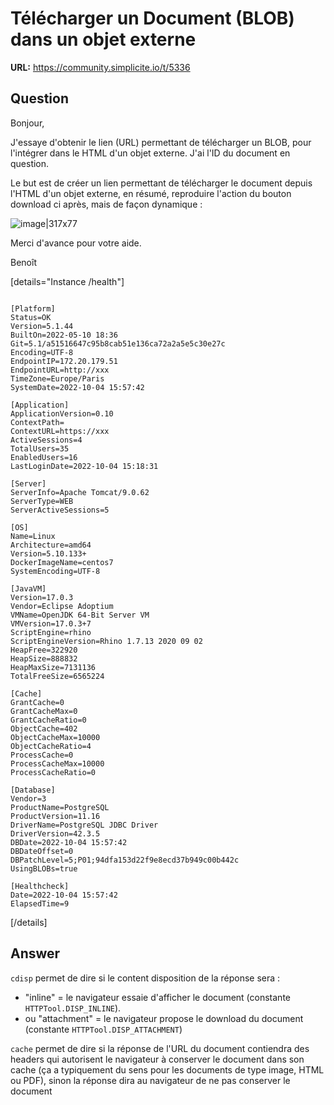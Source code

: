 # Télécharger un Document (BLOB) dans un objet externe

**URL:** https://community.simplicite.io/t/5336

## Question
Bonjour,

J'essaye d'obtenir le lien (URL) permettant de télécharger un BLOB, pour l'intégrer dans le HTML d'un objet externe. J'ai l'ID du document en question.

Le but est de créer un lien permettant de télécharger le document depuis l'HTML d'un objet externe, en résumé, reproduire l'action du bouton download ci après, mais de façon dynamique :

![image|317x77](upload://24hu9B0tWPASBhns5WKvoqo4jr4.png)

Merci d'avance pour votre aide.

Benoît

[details="Instance /health"]
```text

[Platform]
Status=OK
Version=5.1.44
BuiltOn=2022-05-10 18:36
Git=5.1/a51516647c95b8cab51e136ca72a2a5e5c30e27c
Encoding=UTF-8
EndpointIP=172.20.179.51
EndpointURL=http://xxx
TimeZone=Europe/Paris
SystemDate=2022-10-04 15:57:42

[Application]
ApplicationVersion=0.10
ContextPath=
ContextURL=https://xxx
ActiveSessions=4
TotalUsers=35
EnabledUsers=16
LastLoginDate=2022-10-04 15:18:31

[Server]
ServerInfo=Apache Tomcat/9.0.62
ServerType=WEB
ServerActiveSessions=5

[OS]
Name=Linux
Architecture=amd64
Version=5.10.133+
DockerImageName=centos7
SystemEncoding=UTF-8

[JavaVM]
Version=17.0.3
Vendor=Eclipse Adoptium
VMName=OpenJDK 64-Bit Server VM
VMVersion=17.0.3+7
ScriptEngine=rhino
ScriptEngineVersion=Rhino 1.7.13 2020 09 02
HeapFree=322920
HeapSize=888832
HeapMaxSize=7131136
TotalFreeSize=6565224

[Cache]
GrantCache=0
GrantCacheMax=0
GrantCacheRatio=0
ObjectCache=402
ObjectCacheMax=10000
ObjectCacheRatio=4
ProcessCache=0
ProcessCacheMax=10000
ProcessCacheRatio=0

[Database]
Vendor=3
ProductName=PostgreSQL
ProductVersion=11.16
DriverName=PostgreSQL JDBC Driver
DriverVersion=42.3.5
DBDate=2022-10-04 15:57:42
DBDateOffset=0
DBPatchLevel=5;P01;94dfa153d22f9e8ecd37b949c00b442c
UsingBLOBs=true

[Healthcheck]
Date=2022-10-04 15:57:42
ElapsedTime=9

```
[/details]

## Answer
`cdisp` permet de dire si le content disposition de la réponse sera :

- "inline" = le navigateur essaie d'afficher le document (constante `HTTPTool.DISP_INLINE`).
- ou "attachment" = le navigateur propose le download du document (constante `HTTPTool.DISP_ATTACHMENT`)

`cache` permet de dire si la réponse de l'URL du document contiendra des headers qui autorisent le navigateur à conserver le document dans son cache (ça a typiquement du sens pour les documents de type image, HTML ou PDF), sinon la réponse dira au navigateur de ne pas conserver le document
